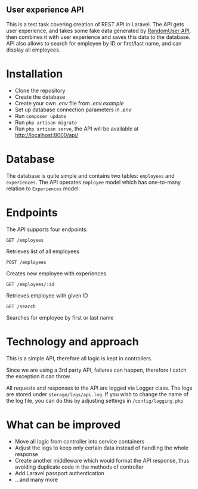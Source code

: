 
## User experience API

This is a test task covering creation of REST API in Laravel. The API gets user experience, and takes some fake data generated by [RandomUser API](https://randomuser.me/api/),
then combines it with user experience and saves this data to the database. API also allows to search for employee by ID or first/last name, and can display all employees.

# Installation

- Clone the repository
- Create the database
- Create your own *.env* file from *.env.example*
- Set up database connection parameters in  *.env*
- Run `composer update`
- Run `php artisan migrate`
- Run `php artisan serve`, the API will be available at [http://localhost:8000/api/](http://localhost:8000/api/)

# Database

The database is quite simple and contains two tables: `employees` and `experiences`. The API operates `Employee` model which has one-to-many relation to `Experiences` model.

# Endpoints

The API supports four endpoints:

`GET /employees`

Retrieves list of all employees

`POST /employees`

Creates new employee with experiences

`GET /employees/:id`

Retrieves employee with given ID

`GET /search`

Searches for employee by first or last name

# Technology and approach

This is a simple API, therefore all logic is kept in controllers.

Since we are using a 3rd party API, failures can happen, therefore I catch the exception it can throw.

All requests and responses to the API are logged via Logger class. The logs are stored under `storage/logs/api.log`. If you wish to change the name of the log file, you can do this by adjusting settings in `/config/logging.php`

# What can be improved

+ Move all logic from controller into service containers
+ Adjust the logs to keep only certain data instead of handling the whole response
+ Create another middleware which would format the API response, thus avoiding duplicate code in the methods of controller
+ Add Laravel passport authentication
+ ...and many more